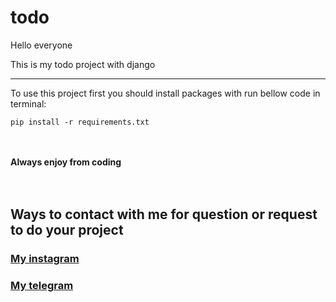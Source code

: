 # todo
Hello everyone

This is my todo project with django

<hr>

To use this project first you should install packages with run bellow code in terminal:
```
pip install -r requirements.txt
```
<br /><br />
**__Always enjoy from coding__**<br /><br /><br />


## Ways to contact with me for question or request to do your project
### [My instagram](https://instagram.com/ehsani_315)
### [My telegram](https://telegram.com/ehsani_315)
